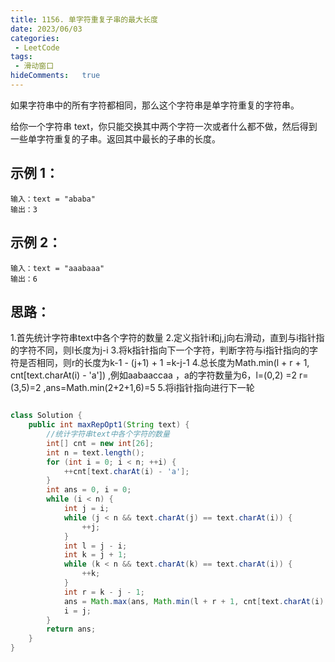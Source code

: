 ```yaml
---
title: 1156. 单字符重复子串的最大长度
date: 2023/06/03
categories:
 - LeetCode
tags:
 - 滑动窗口 
hideComments:   true 
---
```

如果字符串中的所有字符都相同，那么这个字符串是单字符重复的字符串。

给你一个字符串 text，你只能交换其中两个字符一次或者什么都不做，然后得到一些单字符重复的子串。返回其中最长的子串的长度。

## 示例 1：

~~~
输入：text = "ababa"
输出：3
~~~

## 示例 2：

~~~
输入：text = "aaabaaa"
输出：6
~~~


## 思路：
1.首先统计字符串text中各个字符的数量
2.定义指针i和j,j向右滑动，直到与i指针指的字符不同，则l长度为j-i
3.将k指针指向下一个字符，判断字符与i指针指向的字符是否相同，则r的长度为k-1 - (j+1) + 1 =k-j-1
4.总长度为Math.min(l + r + 1, cnt[text.charAt(i) - 'a']) ,例如aabaaccaa  ，a的字符数量为6，l=(0,2) =2 
r=(3,5)=2 ,ans=Math.min(2+2+1,6)=5
5.将i指针指向进行下一轮

~~~ java

class Solution {
    public int maxRepOpt1(String text) {
        //统计字符串text中各个字符的数量
        int[] cnt = new int[26];
        int n = text.length();
        for (int i = 0; i < n; ++i) {
            ++cnt[text.charAt(i) - 'a'];
        }
        int ans = 0, i = 0;
        while (i < n) {
            int j = i;
            while (j < n && text.charAt(j) == text.charAt(i)) {
                ++j;
            }
            int l = j - i;
            int k = j + 1;
            while (k < n && text.charAt(k) == text.charAt(i)) {
                ++k;
            }
            int r = k - j - 1;
            ans = Math.max(ans, Math.min(l + r + 1, cnt[text.charAt(i) - 'a']));
            i = j;
        }
        return ans;
    }
}
~~~